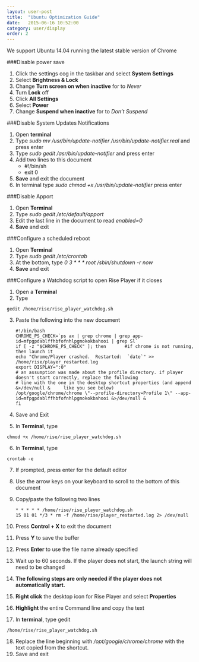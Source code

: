 ```yaml
---
layout: user-post
title:  "Ubuntu Optimization Guide"
date:   2015-06-16 10:52:00
category: user/display
order: 2
---
```

We support Ubuntu 14.04 running the latest stable version of Chrome

###Disable power save
1. Click the settings cog in the taskbar and select **System Settings**
2. Select **Brightness & Lock**
3. Change **Turn screen on when inactive** for to *Never*
4. Turn **Lock** off
5. Click **All Settings**
6. Select **Power**
7. Change **Suspend when inactive** for to *Don’t Suspend*

###Disable System Updates Notifications
1. Open **terminal**
2. Type *sudo mv /usr/bin/update-notifier /usr/bin/update-notifier.real* and press enter
3. Type *sudo gedit /asr/bin/update-notifier* and press enter
4. Add two lines to this document 
	* #!/bin/sh 
	* exit 0
5. **Save** and exit the document
6. In terminal type *sudo chmod +x /usr/bin/update-notifier* press enter

###Disable Apport
1. Open **Terminal**
2. Type *sudo gedit /etc/default/apport*
3. Edit the last line in the document to read *enabled=0*
4. **Save** and exit

###Configure a scheduled reboot
1. Open **Terminal**
2. Type *sudo gedit /etc/crontab*
3. At the bottom, type *0 3 * * * root /sbin/shutdown -r now*
4. **Save** and exit

###Configure a Watchdog script to open Rise Player if it closes
1. Open a **Terminal**
2. Type 

```
gedit /home/rise/rise_player_watchdog.sh
```

3. Paste the following into the new document

	```
	#!/bin/bash
	CHROME_PS_CHECK=`ps ax | grep chrome | grep app-id=mfpgpdablffhbfofnhlpgmokokbahooi | grep Sl`
	if [ -z "$CHROME_PS_CHECK" ]; then       #if chrome is not running, then launch it
   echo "Chrome/Player crashed.  Restarted:  `date`" >> /home/rise/player_restarted.log
   export DISPLAY=":0"
   # an assumption was made about the profile directory. if player doesn't start correctly, replace the following
   # line with the one in the desktop shortcut properties (and append      &>/dev/null &     like you see below)
   /opt/google/chrome/chrome \"--profile-directory=Profile 1\" --app-id=mfpgpdablffhbfofnhlpgmokokbahooi &>/dev/null &
	fi
	```
	
4. Save and Exit
5. In **Terminal**, type 

```
chmod +x /home/rise/rise_player_watchdog.sh
```

6. In **Terminal**, type 

```
crontab -e
```

7. If prompted, press enter for the default editor
8. Use the arrow keys on your keyboard to scroll to the bottom of this document
9. Copy/paste the following two lines

	```
	* * * * * /home/rise/rise_player_watchdog.sh
	15 01 01 */3 * rm -f /home/rise/player_restarted.log 2> /dev/null
	```
	
10. Press **Control + X** to exit the document
11. Press **Y**  to save the buffer
12. Press **Enter** to use the file name already specified
13. Wait up to 60 seconds. If the player does not start, the launch string will need to be changed
14. **The following steps are only needed if the player does not automatically start.**
15. **Right click** the desktop icon for Rise Player and select **Properties**
16. **Highlight** the entire Command line and copy the text
17. In **terminal**, type gedit 

```
/home/rise/rise_player_watchdog.sh
```

18. Replace the line beginning with */opt/google/chrome/chrome* with the text copied from the shortcut.
19. Save and exit